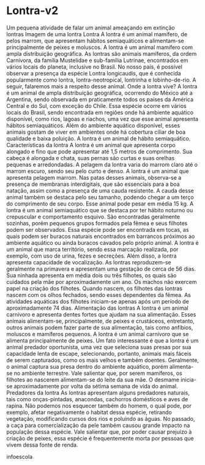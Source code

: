 # Lontra-v2
Um pequena  atividade de falar um animal ameaçando em extinção  
lontras
Imagem de uma lontra
Lontra A lontra é um animal mamífero, de pelos marrom, que apresentam hábitos semiaquáticos e alimentam-se principalmente de peixes e moluscos. A lontra é um animal mamífero com ampla distribuição geográfica. As lontras são animais mamíferos, da ordem Carnívora, da família Mustelidae e sub-família Lutrinae, encontrados em vários locais do planeta, inclusive no Brasil. No nosso país, é possível observar a presença da espécie Lontra longicaudis, que é conhecida popularmente como lontra, lontra-neotropical, lontrinha e lobinho-de-rio. A seguir, falaremos mais a respeito desse animal. Onde a lontra vive? A lontra é um animal de ampla distribuição geográfica, ocorrendo do México até a Argentina, sendo observada em praticamente todos os países da América Central e do Sul, com exceção do Chile. Essa espécie ocorre em vários locais do Brasil, sendo encontrada em regiões onde há ambiente aquático disponível, como rios, lagoas e riachos, uma vez que esse animal apresenta hábitos semiaquáticos. Além do ambiente aquático disponível, esses animais gostam de viver em ambientes onde há cobertura ciliar de boa qualidade e baixa poluição. A lontra é um animal de hábito semiaquático. Características da lontra A lontra é um animal que apresenta corpo alongado e fino que pode apresentar até 1,5 metros de comprimento. Sua cabeça é alongada e chata, suas pernas são curtas e suas orelhas pequenas e arredondadas. A pelagem da lontra varia do marrom claro até o marrom escuro, sendo seu pelo curto e denso. A lontra é um animal que apresenta pelagem marrom. Nas patas desses animais, observa-se a presença de membranas interdigitais, que são essenciais para a boa natação, assim como a presença de uma cauda resistente. A cauda desse animal também se destaca pelo seu tamanho, podendo chegar a um terço do comprimento de seu corpo. Esse animal pode pesar em média 15 kg. A lontra é um animal semiaquático que se destaca por ter hábito noturno ou crepuscular e comportamento esquivo. São encontradas geralmente sozinhas, porém pequenos grupos formados pela fêmea e seus filhotes podem ser observados. Essa espécie pode ser encontrada em tocas, as quais podem ser buracos naturais encontrados em barrancos próximos ao ambiente aquático ou ainda buracos cavados pelo próprio animal. A lontra é um animal que marca território, sendo essa marcação realizada, por exemplo, com uso de urina, fezes e secreções. Além disso, a lontra apresenta capacidade de vocalização. As lontras reproduzem-se geralmente na primavera e apresentam uma gestação de cerca de 56 dias. Sua ninhada apresenta em média dois ou três filhotes, os quais são cuidados pela mãe por aproximadamente um ano. Os machos não exercem papel na criação dos filhotes. Quando nascem, os filhotes das lontras nascem com os olhos fechados, sendo esses dependentes da fêmea. As atividades aquáticas dos filhotes iniciam-se apenas após um período de aproximadamente 74 dias. Alimentação das lontras A lontra é um animal carnívoro e apresenta dentes fortes que ajudam na sua alimentação. Esses animais alimentam-se, principalmente, de peixes e crustáceos, entretanto, outros animais podem fazer parte de sua alimentação, tais como anfíbios, moluscos e mamíferos pequenos. A lontra é um animal carnívoro que se alimenta principalmente de peixes. Um fato interessante é que a lontra é um animal predador oportunista, uma vez que seleciona suas presas por sua capacidade lenta de escape, selecionando, portanto, animais mais fáceis de serem capturados, como os mais velhos e também doentes. Geralmente, o animal captura sua presa dentro do ambiente aquático, porém alimenta-se no ambiente terrestre. Vale salientar que, por serem mamíferos, os filhotes ao nascerem alimentam-se do leite da sua mãe. O desmame inicia-se aproximadamente por volta da sétima semana de vida do animal. Predadores da lontra As lontras apresentam alguns predadores naturais, tais como onças-pintadas, anacondas, cachorros domésticos e aves de rapina. Não podemos nos esquecer também do homem, o qual pode, por exemplo, afetar negativamente o habitat dessa espécie, retirando vegetação, modificando cursos dos rios e poluindo as águas. No passado, a caça para comercialização da pele também causou grande impacto na população dessa espécie. Vale salientar que, por poder causar prejuízo à criação de peixes, essa espécie é frequentemente morta por pessoas que vivem dessa fonte de renda.

infoescola
